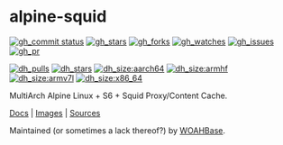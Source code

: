 # alpine-squid

[![gh_commit status][201]][151]
[![gh_stars][202]][152]
[![gh_forks][203]][153]
[![gh_watches][204]][154]
[![gh_issues][211]][161]
[![gh_pr][212]][162]

[![dh_pulls][205]][155]
[![dh_stars][206]][156]
[![dh_size:aarch64][208]][158]
[![dh_size:armhf][210]][160]
[![dh_size:armv7l][209]][159]
[![dh_size:x86_64][207]][157]

MultiArch Alpine Linux + S6 + Squid Proxy/Content Cache.

[Docs][112] | [Images][155] | [Sources][151]

Maintained (or sometimes a lack thereof?) by [WOAHBase][110].

[110]: https://woahbase.online/
[112]: https://woahbase.online/images/alpine-squid/

[151]: https://github.com/woahbase/alpine-squid
[152]: https://github.com/woahbase/alpine-squid/stargazers
[153]: https://github.com/woahbase/alpine-squid/network/members
[154]: https://github.com/woahbase/alpine-squid/watchers
[155]: https://hub.docker.com/r/woahbase/alpine-squid
[156]: https://hub.docker.com/r/woahbase/alpine-squid
[157]: https://hub.docker.com/r/woahbase/alpine-squid/tags?name=x86_64&ordering=last_updated
[158]: https://hub.docker.com/r/woahbase/alpine-squid/tags?name=aarch64&ordering=last_updated
[159]: https://hub.docker.com/r/woahbase/alpine-squid/tags?name=armv7l&ordering=last_updated
[160]: https://hub.docker.com/r/woahbase/alpine-squid/tags?name=armhf&ordering=last_updated
[161]: https://github.com/woahbase/alpine-squid/issues
[162]: https://github.com/woahbase/alpine-squid/pulls

[201]: https://img.shields.io/github/last-commit/woahbase/alpine-squid?color=brightgreen&style=flat-square&logo=github
[202]: https://img.shields.io/github/stars/woahbase/alpine-squid?color=brightgreen&style=flat-square&logo=github
[203]: https://img.shields.io/github/forks/woahbase/alpine-squid?color=brightgreen&style=flat-square&logo=github
[204]: https://img.shields.io/github/watchers/woahbase/alpine-squid?color=brightgreen&style=flat-square&logo=github
[205]: https://img.shields.io/docker/pulls/woahbase/alpine-squid?color=brightgreen&style=flat-square&logo=docker&label=pulls
[206]: https://img.shields.io/docker/stars/woahbase/alpine-squid?color=brightgreen&style=flat-square&logo=docker&label=stars
[207]: https://img.shields.io/docker/image-size/woahbase/alpine-squid/x86_64?label=x86_64&color=brightgreen&style=flat-square&logo=docker
[208]: https://img.shields.io/docker/image-size/woahbase/alpine-squid/aarch64?label=aarch64&color=brightgreen&style=flat-square&logo=docker
[209]: https://img.shields.io/docker/image-size/woahbase/alpine-squid/armv7l?label=armv7l&color=brightgreen&style=flat-square&logo=docker
[210]: https://img.shields.io/docker/image-size/woahbase/alpine-squid/armhf?label=armhf&color=brightgreen&style=flat-square&logo=docker
[211]: https://img.shields.io/github/issues/woahbase/alpine-squid?color=brightgreen&style=flat-square&logo=github
[212]: https://img.shields.io/github/issues-pr/woahbase/alpine-squid?color=brightgreen&style=flat-square&logo=github
